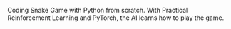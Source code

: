 Coding Snake Game with Python from scratch.
With Practical Reinforcement Learning and PyTorch, the AI learns how to play the game.